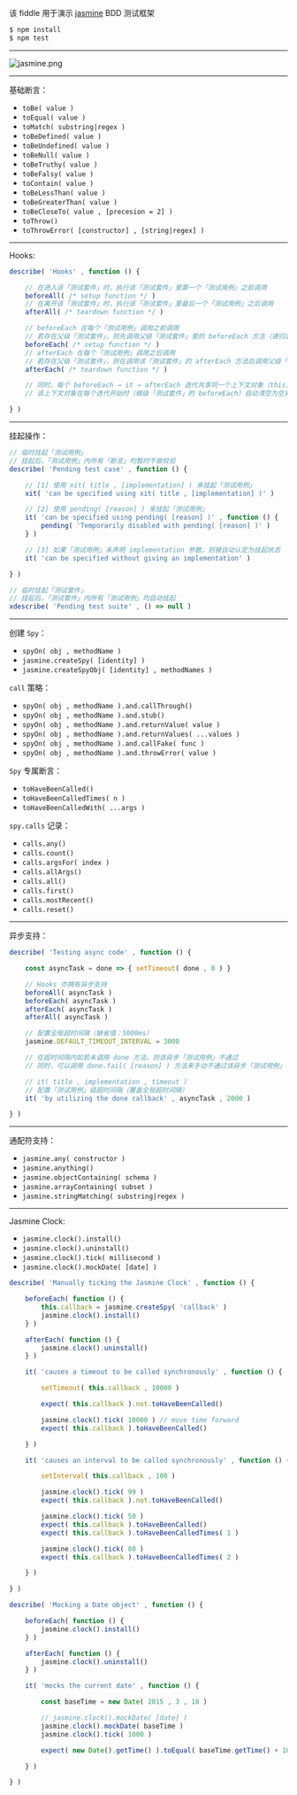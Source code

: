该 fiddle 用于演示 [jasmine](http://jasmine.github.io/) BDD 测试框架

```sh
$ npm install
$ npm test
```

---

![jasmine.png](https://raw.githubusercontent.com/pwnn/img/master/jasmine.png)

---

基础断言：

- `toBe( value )`
- `toEqual( value )`
- `toMatch( substring|regex )`
- `toBeDefined( value )`
- `toBeUndefined( value )`
- `toBeNull( value )`
- `toBeTruthy( value )`
- `toBeFalsy( value )`
- `toContain( value )`
- `toBeLessThan( value )`
- `toBeGreaterThan( value )`
- `toBeCloseTo( value , [precesion = 2] )`
- `toThrow()`
- `toThrowError( [constructor] , [string|regex] )`

---

Hooks:

```js
describe( 'Hooks' , function () {

    // 在进入该「测试套件」时，执行该「测试套件」里第一个「测试用例」之前调用
    beforeAll( /* setup function */ )
    // 在离开该「测试套件」时，执行该「测试套件」里最后一个「测试用例」之后调用
    afterAll( /* teardown function */ )

    // beforeEach 在每个「测试用例」调用之前调用
    // 若存在父级「测试套件」，则先调用父级「测试套件」里的 beforeEach 方法（递归调用）
    beforeEach( /* setup function */ )
    // afterEach 在每个「测试用例」调用之后调用
    // 若存在父级「测试套件」，则在调用该「测试套件」的 afterEach 方法后调用父级「测试套件」里的 afterEach 方法（递归调用）
    afterEach( /* teardown function */ )

    // 同时，每个 beforeEach → it → afterEach 迭代共享同一个上下文对象（this）
    // 该上下文对象在每个迭代开始时（根级「测试套件」的 beforeEach）自动清空为空对象

} )
```

---

挂起操作：

```js
// 临时挂起「测试用例」
// 挂起后，「测试用例」内所有「断言」均暂时不做校验
describe( 'Pending test case' , function () {

    // [1] 使用 xit( title , [implementation] ) 来挂起「测试用例」
    xit( 'can be specified using xit( title , [implementation] )' )

    // [2] 使用 pending( [reason] ) 来挂起「测试用例」
    it( 'can be specified using pending( [reason] )' , function () {
        pending( 'Temporarily disabled with pending( [reason] )' )
    } )

    // [3] 如果「测试用例」未声明 implementation 参数，则被自动认定为挂起状态
    it( 'can be specified without giving an implementation' )

} )

// 临时挂起「测试套件」
// 挂起后，「测试套件」内所有「测试用例」均自动挂起
xdescribe( 'Pending test suite' , () => null )
```

---

创建 `Spy`：

- `spyOn( obj , methodName )`
- `jasmine.createSpy( [identity] )`
- `jasmine.createSpyObj( [identity] , methodNames )`

`call` 策略：

- `spyOn( obj , methodName ).and.callThrough()`
- `spyOn( obj , methodName ).and.stub()`
- `spyOn( obj , methodName ).and.returnValue( value )`
- `spyOn( obj , methodName ).and.returnValues( ...values )`
- `spyOn( obj , methodName ).and.callFake( func )`
- `spyOn( obj , methodName ).and.throwError( value )`

`Spy` 专属断言：

- `toHaveBeenCalled()`
- `toHaveBeenCalledTimes( n )`
- `toHaveBeenCalledWith( ...args )`

`spy.calls` 记录：

- `calls.any()`
- `calls.count()`
- `calls.argsFor( index )`
- `calls.allArgs()`
- `calls.all()`
- `calls.first()`
- `calls.mostRecent()`
- `calls.reset()`

---

异步支持：

```js
describe( 'Testing async code' , function () {

    const asyncTask = done => { setTimeout( done , 0 ) }

    // Hooks 亦拥有异步支持
    beforeAll( asyncTask )
    beforeEach( asyncTask )
    afterEach( asyncTask )
    afterAll( asyncTask )

    // 配置全局超时间隔（缺省值：5000ms）
    jasmine.DEFAULT_TIMEOUT_INTERVAL = 3000

    // 在超时间隔内如若未调用 done 方法，则该异步「测试用例」不通过
    // 同时，可以调用 done.fail( [reason] ) 方法来手动不通过该异步「测试用例」

    // it( title , implementation , timeout )
    // 配置「测试用例」级超时间隔（覆盖全局超时间隔）
    it( 'by utilizing the done callback' , asyncTask , 2000 )

} )
```

---

通配符支持：

- `jasmine.any( constructor )`
- `jasmine.anything()`
- `jasmine.objectContaining( schema )`
- `jasmine.arrayContaining( subset )`
- `jasmine.stringMatching( substring|regex )`

---

Jasmine Clock:

- `jasmine.clock().install()`
- `jasmine.clock().uninstall()`
- `jasmine.clock().tick( millisecond )`
- `jasmine.clock().mockDate( [date] )`

```js
describe( 'Manually ticking the Jasmine Clock' , function () {

    beforeEach( function () {
        this.callback = jasmine.createSpy( 'callback' )
        jasmine.clock().install()
    } )

    afterEach( function () {
        jasmine.clock().uninstall()
    } )

    it( 'causes a timeout to be called synchronously' , function () {

        setTimeout( this.callback , 10000 )

        expect( this.callback ).not.toHaveBeenCalled()

        jasmine.clock().tick( 10000 ) // move time forward
        expect( this.callback ).toHaveBeenCalled()

    } )

    it( 'causes an interval to be called synchronously' , function () {

        setInterval( this.callback , 100 )

        jasmine.clock().tick( 99 )
        expect( this.callback ).not.toHaveBeenCalled()

        jasmine.clock().tick( 50 )
        expect( this.callback ).toHaveBeenCalled()
        expect( this.callback ).toHaveBeenCalledTimes( 1 )

        jasmine.clock().tick( 80 )
        expect( this.callback ).toHaveBeenCalledTimes( 2 )

    } )

} )

describe( 'Mocking a Date object' , function () {

    beforeEach( function () {
        jasmine.clock().install()
    } )

    afterEach( function () {
        jasmine.clock().uninstall()
    } )

    it( 'mocks the current date' , function () {

        const baseTime = new Date( 2015 , 3 , 18 )

        // jasmine.clock().mockDate( [date] )
        jasmine.clock().mockDate( baseTime )
        jasmine.clock().tick( 1000 )

        expect( new Date().getTime() ).toEqual( baseTime.getTime() + 1000 )

    } )

} )
```
